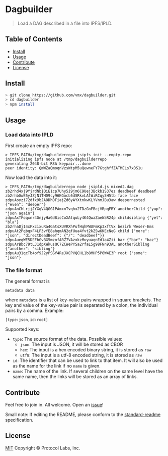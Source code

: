 # Dagbuilder

> Load a DAG described in a file into IPFS/IPLD.


## Table of Contents

- [Install](#install)
- [Usage](#usage)
- [Contribute](#contribute)
- [License](#license)


## Install

```sh
> git clone https://github.com/vmx/dagbuilder.git
> cd dagbuilder
> npm install
```


## Usage

### Load data into IPLD

First create an empty IPFS repo:

```console
> IPFS_PATH=/tmp/dagbuilderrepo jsipfs init --empty-repo
initializing ipfs node at /tmp/dagbuilderrepo
generating 2048-bit RSA keypair...done
peer identity: QmWZaQmoqnVzsWtpM5uQewneFY7GtghffZATMELs7xDS1u
```

Now load the data into it:

```console
> IPFS_PATH=/tmp/dagbuilderrepo node jsipld.js mixed2.dag
zb2rhd4xj9YjrdNbjQiE1cp7Uhy5i9jm6C9Uej3Bckb1S37ez deadbeef deadbeef
zb2rhbGwE5yJZjN1THD9cy96KGocL6dSRkvLAtWiRCqy5H5tb face face
zdpuAoyzi72dfx9bJA8DhDFiajZd6yAYXtnkwKLYVnmJBu3aw deepernested {"even": "deeper"}
zdpuAnChLrjjJYXqV4QGG1PAmxnTvqhx2TDzGnFBcjVRpqFRY anotherChild {"yup": "json again"}
zdpuAxTFoqxnr4GnjyHaGd8icCoXAtquLy4K4QwaZaeWaR24p childsibling {"yet": "bla"}
zb2rhaDj14xPxcixuRa4GatsXUVRXhPufHqhPWUFmKp3xftVx bezirk Weser-Ems
zdpuAt2PqbqxF4LF3vfE8ahqmAN2qfUua4fvt2kZSw6KEcNeG child {"more": "json", "directDeadBeef": {"/": "deadbeef"}}
zdpuAueqWE5DEFbGvBG5mzofARZ7VAzxkzMuyuaqnEd1a4Zii bar {"bar": "baz"}
zdpuArBbc79tLJ1dpXWkusQC7ZCWePYSa2rfaL5g98FNn93AL anotherSibling {"another": "sibling"}
zdpuAu31qcTb4of9J2yPSGf4ReJXCPVQCHL1b8MHP5P6W4E3P root {"some": "json"}
```


### The file format

The general format is

    metadata data

where `metadata` is a list of key-value pairs wrapped in square brackets. The key and value of the key-value pair is separated by a colon, the individual pairs by a comma. Example:

    [type:json,id:root]

Supported keys:

 - `type`: The source format of the data. Possible values:
   - `json`: The input is JSON, it will be stored as CBOR
   - `hex`: The input is a hex encoded binary string, it is stored as `raw`
   - `utf8`: The input is a utf-8 encoded string, it is stored as `raw`
 - `id`: The identifier that can be used to link to that item. It will also be used as the name for the link if no `name` is given.
 - `name`: The name of the link. If several children on the same level have the same name, then the links will be stored as an array of links.


## Contribute

Feel free to join in. All welcome. Open an [issue](https://github.com/vmx/dagbuilder/issues)!

Small note: If editing the README, please conform to the [standard-readme](https://github.com/RichardLitt/standard-readme) specification.


## License

[MIT](LICENSE) Copyright © Protocol Labs, Inc.

